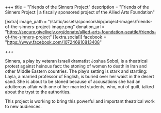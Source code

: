 +++
title = "Friends of the Sinners Project"
description = "Friends of the Sinners Project | a fiscally sponsored project of the Allied Arts Foundation"

[extra]
image_path = "/static/assets/sponsorship/project-images/friends-of-the-sinners-project-image.png"
donation_url = "https://secure.givelively.org/donate/allied-arts-foundation-seattle/friends-of-the-sinners-project"
[[extra.social]]
facebook = "https://www.facebook.com/107246910813408"

+++

Sinners, a play by veteran Israeli dramatist Joshua Sobol, is a theatrical protest against heinous fact: the stoning of women to death in Iran and other Middle Eastern countries. The play’s setting is stark and startling: Layla, a married professor of English, is buried over her waist in the desert sand. She is about to be stoned because of accusations she had an adulterous affair with one of her married students, who, out of guilt, talked about the tryst to the authorities.

This project is working to bring this powerful and important theatrical work to new audiences.
